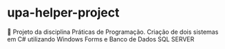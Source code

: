 # upa-helper-project
:hospital: Projeto da disciplina Práticas de Programação. Criação de dois sistemas em C# utilizando Windows Forms e Banco de Dados SQL SERVER
